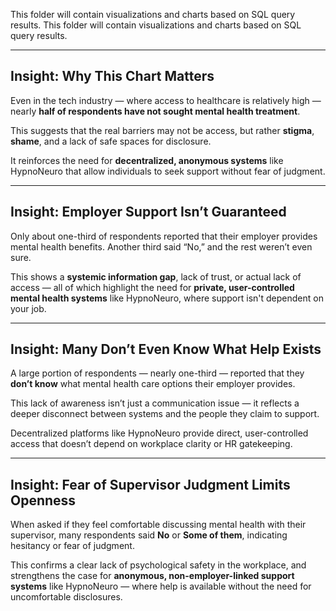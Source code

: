 This folder will contain visualizations and charts based on SQL query results.
This folder will contain visualizations and charts based on SQL query results.

---

## Insight: Why This Chart Matters

Even in the tech industry — where access to healthcare is relatively high — nearly **half of respondents have not sought mental health treatment**.

This suggests that the real barriers may not be access, but rather **stigma**, **shame**, and a lack of safe spaces for disclosure.

It reinforces the need for **decentralized, anonymous systems** like HypnoNeuro that allow individuals to seek support without fear of judgment.

---

## Insight: Employer Support Isn’t Guaranteed

Only about one-third of respondents reported that their employer provides mental health benefits. Another third said “No,” and the rest weren’t even sure.

This shows a **systemic information gap**, lack of trust, or actual lack of access — all of which highlight the need for **private, user-controlled mental health systems** like HypnoNeuro, where support isn't dependent on your job.

---

## Insight: Many Don’t Even Know What Help Exists

A large portion of respondents — nearly one-third — reported that they **don’t know** what mental health care options their employer provides.

This lack of awareness isn’t just a communication issue — it reflects a deeper disconnect between systems and the people they claim to support.

Decentralized platforms like HypnoNeuro provide direct, user-controlled access that doesn’t depend on workplace clarity or HR gatekeeping.

---

## Insight: Fear of Supervisor Judgment Limits Openness

When asked if they feel comfortable discussing mental health with their supervisor, many respondents said **No** or **Some of them**, indicating hesitancy or fear of judgment.

This confirms a clear lack of psychological safety in the workplace, and strengthens the case for **anonymous, non-employer-linked support systems** like HypnoNeuro — where help is available without the need for uncomfortable disclosures.
